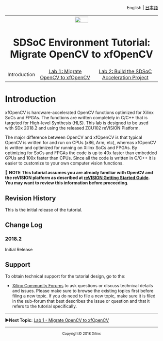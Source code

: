 <p align="right">
<a>English</a> | <a href="/docs-jp/README.md">日本語</a>
</p>
<!-- <div style="page-break-after: always;"></div> -->
<!-- <div style="display: none;" media="print"> -->
<table style="width:100%">
    <tr>
        <th width="100%" colspan="6"><img src="https://www.xilinx.com/content/dam/xilinx/imgs/press/media-kits/corporate/xilinx-logo.png" width="30%"/><h1>SDSoC Environment Tutorial: Migrate OpenCV to xfOpenCV</h2>
        </th>
    </tr>
    <tr>
    <td align="center"><a >Introduction</a></td>
    <td align="center"><a href="lab-1-migrate-opencv-to-xfopencv.md">Lab 1: Migrate OpenCV to xfOpenCV</a></td>
    <td align="center"><a href="lab2-build-sdsoc-acceleration-project.md">Lab 2: Build the SDSoC Acceleration Project</a></td>
    </tr>
</table>
<!-- </div> -->

# Introduction

xfOpenCV is hardware-accelerated OpenCV functions optimized for Xilinx SoCs and FPGAs. The functions are written completely in C/C++ that is targeted for High-level Synthesis (HLS).  This lab is designed to be used with SDx 2018.2 and using the released ZCU102 reVISION Platform.

The major difference between OpenCV and xfOpenCV is that typical OpenCV is written for and run on CPUs (x86, Arm, etc), whereas xfOpenCV is written and optimized for running on Xilinx SoCs and FPGAs. By optimizing for SoCs and FPGAs the code is up to 40x faster than embedded GPUs and 100x faster than CPUs. Since all the code is written in C/C++ it is easier to customize to your own computer vision functions.

**:pushpin: NOTE**
**This tutorial assumes you are already familiar with OpenCV and the reVISION platform as described at [reVISION Getting Started Guide](https://github.com/Xilinx/Revision-Getting-Started-Guide/blob/master/software-tools-system-requirements.md). You may want to review this information before proceeding.**

## Revision History
This is the initial release of the tutorial.

## Change Log
### 2018.2
Initial Release

## Support
To obtain technical support for the tutorial design, go to the:

* [Xilinx Community Forums](https://forums.xilinx.com/)  to ask questions or discuss technical details and issues. Please make sure to browse the existing topics first before filing a new topic. If you do need to file a new topic, make sure it is filed in the sub-forum that best describes the issue or question and that it refers to the tutorial specifically.

<hr/>

:arrow_forward:**Next Topic:**  [Lab 1 - Migrate OpenCV to xfOpenCV](lab-1-migrate-opencv-to-xfopencv.md)

<hr/>
<p align="center"><sup>Copyright&copy; 2018 Xilinx</sup></p>
